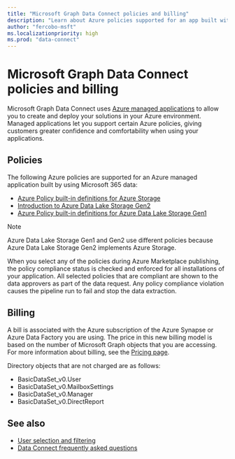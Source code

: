 ```yaml
---
title: "Microsoft Graph Data Connect policies and billing"
description: "Learn about Azure policies supported for an app built with Microsoft 365 data and the bill associated with the Azure Synapse or Azure Data Factory you are using."
author: "fercobo-msft"
ms.localizationpriority: high
ms.prod: "data-connect"
---
```


# Microsoft Graph Data Connect policies and billing

Microsoft Graph Data Connect uses [Azure managed applications](/azure/managed-applications/overview) to allow you to create and deploy your solutions in your Azure environment. Managed applications let you support certain Azure policies, giving customers greater confidence and comfortability when using your applications.

## Policies

The following Azure policies are supported for an Azure managed application built by using Microsoft 365 data:

- [Azure Policy built-in definitions for Azure Storage](/azure/storage/common/policy-reference)
- [Introduction to Azure Data Lake Storage Gen2](/azure/storage/blobs/data-lake-storage-introduction)
- [Azure Policy built-in definitions for Azure Data Lake Storage Gen1](/azure/data-lake-store/policy-reference)

> [!NOTE]
> Azure Data Lake Storage Gen1 and Gen2 use different policies because Azure Data Lake Storage Gen2 implements Azure Storage.

When you select any of the policies during Azure Marketplace publishing, the policy compliance status is checked and enforced for all installations of your application. All selected policies that are compliant are shown to the data approvers as part of the data request. Any policy compliance violation causes the pipeline run to fail and stop the data extraction.

## Billing

A bill is associated with the Azure subscription of the Azure Synapse or Azure Data Factory you are using. The price in this new billing model is based on the number of Microsoft Graph objects that you are accessing. For more information about billing, see the [Pricing page](https://azure.microsoft.com/pricing/details/graph-data-connect/).

Directory objects that are not charged are as follows:

- BasicDataSet_v0.User
- BasicDataSet_v0.MailboxSettings
- BasicDataSet_v0.Manager
- BasicDataSet_v0.DirectReport

## See also

- [User selection and filtering](data-connect-filtering.md)
- [Data Connect frequently asked questions](data-connect-faq.md)

